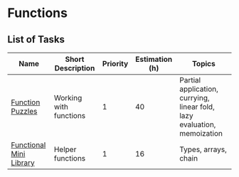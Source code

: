 # Functions

## List of Tasks

| Name                                                           | Short Description      | Priority | Estimation (h) | Topics                                                                   |
| -------------------------------------------------------------- | ---------------------- | -------- | -------------- | ------------------------------------------------------------------------ |
| [Function Puzzles](./function-puzzles/readme.md)               | Working with functions | 1        | 40             | Partial application, currying, linear fold, lazy evaluation, memoization |
| [Functional Mini Library](./functional-mini-library/readme.md) | Helper functions       | 1        | 16             | Types, arrays, chain                                                     |
